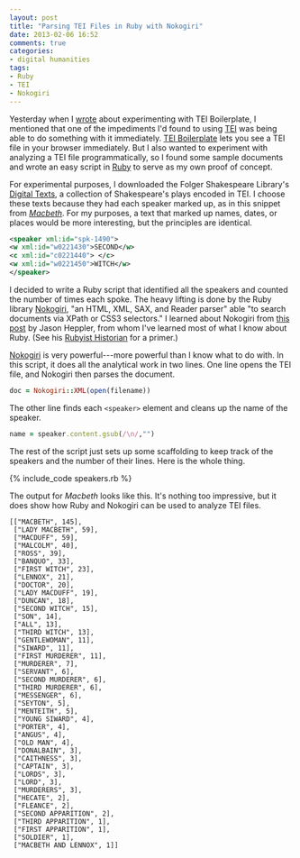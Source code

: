 ```yaml
---
layout: post
title: "Parsing TEI Files in Ruby with Nokogiri"
date: 2013-02-06 16:52
comments: true
categories: 
- digital humanities
tags:
- Ruby
- TEI
- Nokogiri
---
```


Yesterday when I [wrote][] about experimenting with TEI Boilerplate, I
mentioned that one of the impediments I'd found to using [TEI][] was
being able to do something with it immediately. [TEI Boilerplate][] lets
you see a TEI file in your browser immediately. But I also wanted to
experiment with analyzing a TEI file programmatically, so I found some
sample documents and wrote an easy script in [Ruby][] to serve as my own
proof of concept.

<!--more-->

For experimental purposes, I downloaded the Folger Shakespeare Library's
[Digital Texts][], a collection of Shakespeare's plays encoded in TEI. I
choose these texts because they had each speaker marked up, as in this
snippet from *[Macbeth][]*. For my purposes, a text that marked up
names, dates, or places would be more interesting, but the principles 
are identical.

``` xml
<speaker xml:id="spk-1490">
<w xml:id="w0221430">SECOND</w>
<c xml:id="c0221440"> </c>
<w xml:id="w0221450">WITCH</w>
</speaker>
```

I decided to write a Ruby script that identified all the speakers and
counted the number of times each spoke. The heavy lifting is done by the
Ruby library [Nokogiri][], "an HTML, XML, SAX, and Reader parser" able
"to search documents via XPath or CSS3 selectors." I learned about
Nokogiri from [this post][] by Jason Heppler, from whom I've learned
most of what I know about Ruby. (See his [Rubyist Historian][] for a
primer.)

[Nokogiri][] is very powerful---more powerful than I know what to do 
with. In this script, it does all the analytical work in two lines. 
One line opens the TEI file, and Nokogiri then parses the document.

``` ruby
doc = Nokogiri::XML(open(filename))
```

The other line finds each `<speaker>` element and cleans up the name 
of the speaker.

``` ruby
name = speaker.content.gsub(/\n/,"")
``` 

The rest of the script just sets up some scaffolding to keep track of 
the speakers and the number of their lines. Here is the whole thing.

{% include_code speakers.rb %}

The output for *Macbeth* looks like this. It's nothing too impressive, 
but it does show how Ruby and Nokogiri can be used to analyze TEI files.

``` text
[["MACBETH", 145],
 ["LADY MACBETH", 59],
 ["MACDUFF", 59],
 ["MALCOLM", 40],
 ["ROSS", 39],
 ["BANQUO", 33],
 ["FIRST WITCH", 23],
 ["LENNOX", 21],
 ["DOCTOR", 20],
 ["LADY MACDUFF", 19],
 ["DUNCAN", 18],
 ["SECOND WITCH", 15],
 ["SON", 14],
 ["ALL", 13],
 ["THIRD WITCH", 13],
 ["GENTLEWOMAN", 11],
 ["SIWARD", 11],
 ["FIRST MURDERER", 11],
 ["MURDERER", 7],
 ["SERVANT", 6],
 ["SECOND MURDERER", 6],
 ["THIRD MURDERER", 6],
 ["MESSENGER", 6],
 ["SEYTON", 5],
 ["MENTEITH", 5],
 ["YOUNG SIWARD", 4],
 ["PORTER", 4],
 ["ANGUS", 4],
 ["OLD MAN", 4],
 ["DONALBAIN", 3],
 ["CAITHNESS", 3],
 ["CAPTAIN", 3],
 ["LORDS", 3],
 ["LORD", 3],
 ["MURDERERS", 3],
 ["HECATE", 2],
 ["FLEANCE", 2],
 ["SECOND APPARITION", 2],
 ["THIRD APPARITION", 1],
 ["FIRST APPARITION", 1],
 ["SOLDIER", 1],
 ["MACBETH AND LENNOX", 1]]
```

  [Digital Texts]: http://www.folgerdigitaltexts.org/
  [Macbeth]: http://www.folgerdigitaltexts.org/?chapter=5&play=Mac&loc=p7
  [Nokogiri]: http://nokogiri.org/
  [Ruby]: http://www.ruby-lang.org/en/
  [Rubyist Historian]: http://hepplerj.github.com/rubyist-historian/
  [TEI Boilerplate]: http://dcl.slis.indiana.edu/teibp/
  [TEI]: http://www.tei-c.org/index.xml
  [this post]: http://jasonheppler.org/2012/10/12/better-web-scraping-with-nokogiri.html
  [wrote]: http://lincolnmullen.com/blog/tei-boilerplate-for-getting-started-with-tei/
